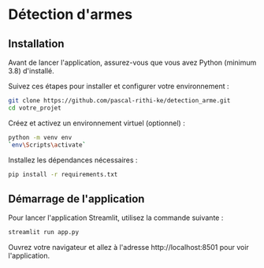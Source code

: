 # Détection d'armes

## Installation

Avant de lancer l'application, assurez-vous que vous avez Python (minimum 3.8) d'installé.

Suivez ces étapes pour installer et configurer votre environnement :
```bash
git clone https://github.com/pascal-rithi-ke/detection_arme.git
cd votre_projet
```

Créez et activez un environnement virtuel (optionnel) :
```bash
python -m venv env
`env\Scripts\activate`
```

Installez les dépendances nécessaires :
```bash
pip install -r requirements.txt
```

## Démarrage de l'application

Pour lancer l'application Streamlit, utilisez la commande suivante :

```bash
streamlit run app.py
```

Ouvrez votre navigateur et allez à l'adresse http://localhost:8501 pour voir l'application.
